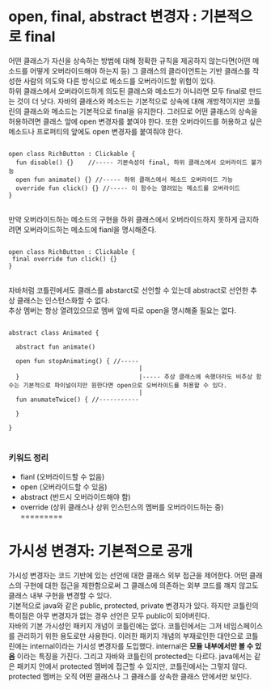 # open, final, abstract 변경자 : 기본적으로 final   
어떤 클래스가 자신을 상속하는 방법에 대해 정확한 규칙을 제공하지 않는다면(어떤 메소드를 어떻게 오버라이드해야 하는지 등) 그 클래스의 클라이언트는 기반 클래스를 작성한 사람의 의도와 다른 방식으로 메소드를 오버라이드할 위험이 있다.    
하위 클래스에서 오버라이드하게 의도된 클래스와 메소드가 아니라면 모두 final로 만드는 것이 더 낫다. 자바의 클래스와 메소드는 기본적으로 상속에 대해 개방적이지만 코틀린의 클래스와 메소드는 기본적으로 final을 유지한다. 그러므로 어떤 클래스의 상속을 허용하려면 클래스 앞에 open 변경자를 붙여야 한다. 또한 오버라이드를 허용하고 싶은 메소드나 프로퍼티의 앞에도 open 변경자를 붙여줘야 한다.

<pre>
<code>
open class RichButton : Clickable {
  fun disable() {}    //----- 기본속성이 final, 하위 클래스에서 오버라이드 불가능
  open fun animate() {} //----- 하위 클래스에서 메소드 오버라이드 가능
  override fun click() {} //----- 이 함수는 열려있는 메소드를 오버라이드
}
</code>
</pre>

만약 오버라이드하는 메소드의 구현을 하위 클래스에서 오버라이드하지 못하게 금지하려면 오버라이드하는 메소드에 fianl을 명시해준다.

<pre>
<code>
open class RichButton : Clickable {
 final override fun click() {}
}
</code>
</pre>

자바처럼 코틀린에서도 클래스를 abstarct로 선언할 수 있는데 abstract로 선언한 추상 클래스는 인스턴스화할 수 없다.   
추상 멤버는 항상 열려있으므로 멤버 앞에 따로 open을 명시해줄 필요는 없다.

<pre>
<code>
abstract class Animated {
  
  abstract fun animate()
  
  open fun stopAnimating() { //-----
                                    |
  }                                 |----- 추상 클래스에 속했더라도 비추상 함수는 기본적으로 파이널이지만 원한다면 open으로 오버라이드를 허용할 수 있다.
                                    |
  fun anumateTwice() { //-----------
  
  }
  
}
</code>
</pre>

### 키워드 정리
- fianl (오버라이드할 수 없음)
- open (오버라이드할 수 있음)
- abstract (반드시 오버라이드해야 함)
- override (상위 클래스나 상위 인스턴스의 멤버를 오버라이드하는 중)
=========
# 가시성 변경자: 기본적으로 공개
가시성 변경자는 코드 기반에 있는 선언에 대한 클래스 외부 접근을 제어한다. 어떤 클래스의 구현에 대한 접근을 제한함으로써 그 클래스에 의존하는 외부 코드를 꺠지 않고도 클래스 내부 구현을 변경할 수 있다.   
기본적으로 java와 같은 public, protected, private 변경자가 있다. 하지만 코틀린의 특이점은 아무 변경자가 없는 경우 선언은 모두 public이 되어버린다.   
자바의 기본 가시성인 패키지 개념이 코틀린에는 없다. 코틀린에서는 그저 네임스페이스를 관리하기 위한 용도로만 사용한다. 이러한 패키지 개념의 부재로인한 대안으로 코틀린에는 internal이라는 가시성 변경자를 도입했다. internal은 **모듈 내부에서만 볼 수 있음** 이라는 특징을 가진다.
그리고 자바와 코틀린의 protected는 다르다. java에서는 같은 패키지 안에서 protected 멤버에 접근할 수 있지만, 코틀린에서는 그렇지 않다. protected 멤버는 오직 어떤 클래스나 그 클래스를 상속한 클래스 안에서만 보인다.
